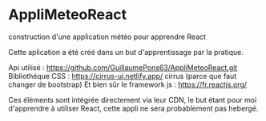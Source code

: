 # AppliMeteoReact
construction d'une application météo pour apprendre React


Cette aplication a été créé dans un but d'apprentissage par la pratique.

Api utilisé : https://github.com/GuillaumePons63/AppliMeteoReact.git
Bibliothéque CSS : https://cirrus-ui.netlify.app/ cirrus (parce que faut changer de bootstrap)
Et bien sûr le framework js : https://fr.reactjs.org/

Ces élèments sont intégrée directement via leur CDN, le but étant pour moi d'apprendre à utiliser React, cette appli ne sera probablement pas hebergé.


